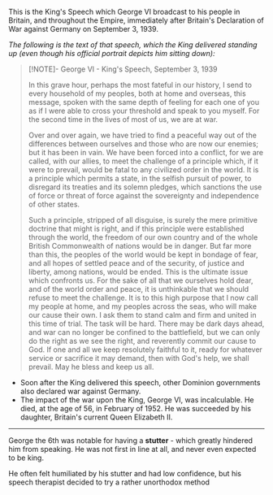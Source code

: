 This is the King's Speech which George VI broadcast to his people in Britain, and throughout the Empire, immediately after Britain's Declaration of War against Germany on September 3, 1939.

*The following is the text of that speech, which the King delivered standing up (even though his official portrait depicts him sitting down):*

> [!NOTE]- George VI - King's Speech, September 3, 1939
> 
> In this grave hour, perhaps the most fateful in our history, I send to every household of my peoples, both at home and overseas, this message, spoken with the same depth of feeling for each one of you as if I were able to cross your threshold and speak to you myself. For the second time in the lives of most of us, we are at war.
> 
> Over and over again, we have tried to find a peaceful way out of the differences between ourselves and those who are now our enemies; but it has been in vain. We have been forced into a conflict, for we are called, with our allies, to meet the challenge of a principle which, if it were to prevail, would be fatal to any civilized order in the world. It is a principle which permits a state, in the selfish pursuit of power, to disregard its treaties and its solemn pledges, which sanctions the use of force or threat of force against the sovereignty and independence of other states.
> 
>Such a principle, stripped of all disguise, is surely the mere primitive doctrine that might is right, and if this principle were established through the world, the freedom of our own country and of the whole British Commonwealth of nations would be in danger. But far more than this, the peoples of the world would be kept in bondage of fear, and all hopes of settled peace and of the security, of justice and liberty, among nations, would be ended. This is the ultimate issue which confronts us. For the sake of all that we ourselves hold dear, and of the world order and peace, it is unthinkable that we should refuse to meet the challenge. It is to this high purpose that I now call my people at home, and my peoples across the seas, who will make our cause their own. I ask them to stand calm and firm and united in this time of trial. The task will be hard. There may be dark days ahead, and war can no longer be confined to the battlefield, but we can only do the right as we see the right, and reverently commit our cause to God. If one and all we keep resolutely faithful to it, ready for whatever service or sacrifice it may demand, then with God's help, we shall prevail. May he bless and keep us all.

- Soon after the King delivered this speech, other Dominion governments also declared war against Germany.
- The impact of the war upon the King, George VI, was incalculable. He died, at the age of 56, in February of 1952. He was succeeded by his daughter, Britain's current Queen Elizabeth II.

-----

George the 6th was notable for having a **stutter** - which greatly hindered him from speaking. He was not first in line at all, and never even expected to be king.

He often felt humiliated by his stutter and had low confidence, but his speech therapist decided to try a rather unorthodox method